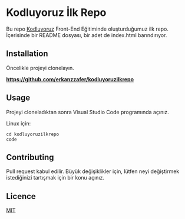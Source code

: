 # Kodluyoruz İlk Repo
Bu repo [Kodluyoruz](https://kodluyoruz.org) Front-End Eğitiminde oluşturduğumuz ilk repo. İçerisinde bir README dosyası, bir adet de index.html barındırıyor.

## Installation
Öncelikle projeyi clonelayın.

**https://github.com/erkanzzafer/kodluyoruzilkrepo**

## Usage
Projeyi cloneladıktan sonra Visual Studio Code programında açınız.

Linux için:

```console
cd kodluyoruzilkrepo 
code
```

## Contributing
Pull request kabul edilir. Büyük değişiklikler için, lütfen neyi değiştirmek istediğinizi tartışmak için bir konu açınız.

## Licence
[MIT](https://choosealicense.com/licenses/mit/)
